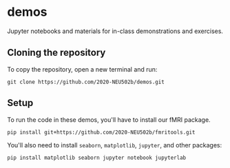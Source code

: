 # demos

Jupyter notebooks and materials for in-class demonstrations and exercises.

## Cloning the repository

To copy the repository, open a new terminal and run:

```
git clone https://github.com/2020-NEU502b/demos.git
```

## Setup

To run the code in these demos, you'll have to install our fMRI package.

```
pip install git+https://github.com/2020-NEU502b/fmritools.git
```

You'll also need to install `seaborn`, `matplotlib`, `jupyter`, and other packages:
```
pip install matplotlib seaborn jupyter notebook jupyterlab
```
